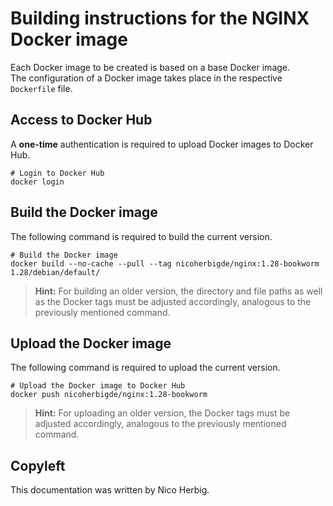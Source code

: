 # Building instructions for the NGINX Docker image

Each Docker image to be created is based on a base Docker image.  
The configuration of a Docker image takes place in the respective `Dockerfile` file.

## Access to Docker Hub

A **one-time** authentication is required to upload Docker images to Docker Hub.

```
# Login to Docker Hub
docker login
```

## Build the Docker image

The following command is required to build the current version.

```
# Build the Docker image
docker build --no-cache --pull --tag nicoherbigde/nginx:1.28-bookworm 1.28/debian/default/
```

> **Hint:** For building an older version, the directory and file paths as well as the Docker tags must be adjusted accordingly, analogous to the previously mentioned command.

## Upload the Docker image

The following command is required to upload the current version.

```
# Upload the Docker image to Docker Hub
docker push nicoherbigde/nginx:1.28-bookworm
```

> **Hint:** For uploading an older version, the Docker tags must be adjusted accordingly, analogous to the previously mentioned command.

## Copyleft

This documentation was written by Nico Herbig.
